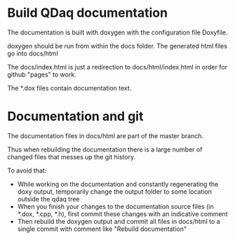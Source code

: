 # Build QDaq documentation

The documentation is built with doxygen with the configuration file Doxyfile.

doxygen should be run from within the docs folder. The generated html files go into docs/html

The docs/index.html is just a redirection to docs/html/index.html in order for github "pages" to work.

The *.dox files contain documentation text.

# Documentation and git

The documentation files in docs/html are part of the master branch.

Thus when rebuilding the documentation there is a large number of changed files that messes up the git history.

To avoid that:

- While working on the documentation and constantly regenerating the doxy output, temporarily change the output folder to some location outside the qdaq tree
- When you finish your changes to the documentation source files (in *.dox, *.cpp, *.h), first commit these changes with an indicative comment
- Then rebuild the doxygen output and commit all files in docs/html to a single commit with comment like "Rebuild documentation"


